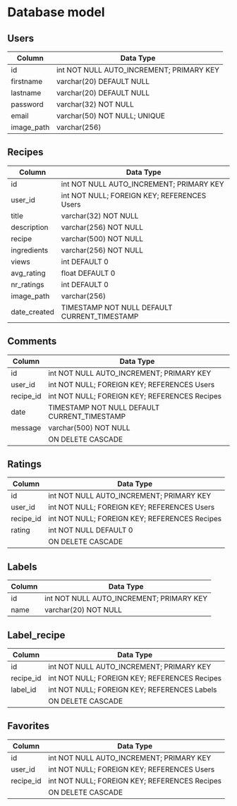 # Database model

## Users
| Column | Data Type |
| ------ | --------- |
| id  | int NOT NULL AUTO_INCREMENT; PRIMARY KEY  |
| firstname  | varchar(20) DEFAULT NULL  |
| lastname  | varchar(20) DEFAULT NULL  |
| password  | varchar(32) NOT NULL  |
| email  | varchar(50) NOT NULL; UNIQUE  |
| image_path  | varchar(256)  |

## Recipes
| Column | Data Type |
| ------ | --------- |
| id | int NOT NULL AUTO_INCREMENT; PRIMARY KEY |
| user_id | int NOT NULL; FOREIGN KEY; REFERENCES Users |
| title | varchar(32) NOT NULL |
| description | varchar(256) NOT NULL |
| recipe | varchar(500) NOT NULL |
| ingredients | varchar(256) NOT NULL |
| views | int DEFAULT 0 |
| avg_rating | float DEFAULT 0 |
| nr_ratings | int DEFAULT 0 |
| image_path | varchar(256) |
| date_created | TIMESTAMP NOT NULL DEFAULT CURRENT_TIMESTAMP |

## Comments
| Column | Data Type |
| ------ | --------- |
| id | int NOT NULL AUTO_INCREMENT; PRIMARY KEY|
| user_id | int NOT NULL; FOREIGN KEY; REFERENCES Users|
| recipe_id | int NOT NULL; FOREIGN KEY; REFERENCES Recipes|
| date | TIMESTAMP NOT NULL DEFAULT CURRENT_TIMESTAMP|
| message | varchar(500) NOT NULL|
|  | ON DELETE CASCADE|


## Ratings
| Column | Data Type |
| ------ | --------- |
| id | int NOT NULL AUTO_INCREMENT; PRIMARY KEY|
| user_id | int NOT NULL; FOREIGN KEY; REFERENCES Users|
| recipe_id | int NOT NULL; FOREIGN KEY; REFERENCES Recipes|
| rating | int NOT NULL DEFAULT 0|
|  | ON DELETE CASCADE|

## Labels
| Column | Data Type |
| ------ | --------- |
| id | int NOT NULL AUTO_INCREMENT; PRIMARY KEY|
| name | varchar(20) NOT NULL|


## Label_recipe
| Column | Data Type |
| ------ | --------- |
| id | int NOT NULL AUTO_INCREMENT; PRIMARY KEY|
| recipe_id | int NOT NULL; FOREIGN KEY; REFERENCES Recipes|
| label_id | int NOT NULL; FOREIGN KEY; REFERENCES Labels|
|  | ON DELETE CASCADE |


## Favorites
| Column | Data Type |
| ------ | --------- |
| id | int NOT NULL AUTO_INCREMENT; PRIMARY KEY|
| user_id | int NOT NULL; FOREIGN KEY; REFERENCES Users|
| recipe_id | int NOT NULL; FOREIGN KEY; REFERENCES Recipes|
|  | ON DELETE CASCADE |